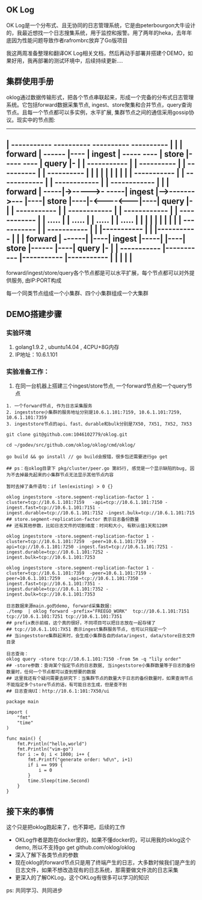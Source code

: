 ## OK Log
OK Log是一个分布式、且无协同的日志管理系统，它是由peterbourgon大牛设计的，我最近想找一个日志搜集系统，用于监控和报警。用了两年的heka，去年年底因为性能问题导致作者rafrombrc放弃了Go版项目

我这两周准备整理和翻译OK Log相关文档，然后再动手部署并搭建个DEMO，如果好用，我再部署的测试环境中，后续持续更新....

## 集群使用手册
oklog通过数据传输形式，把各个节点串联起来，形成一个完备的分布式日志管理系统。它包括forward数据采集节点, ingest、store聚集和合并节点，query查询节点。且每一个节点都可以多实例，水平扩展, 集群节点之间的通信采用gossip协议。现实中的节点图:

-------------------------------------------------------------------------------------------------------------------
|  -----------                        ----------                      ----------                     ----------   |
|  | forward |  ------          |---- | ingest | -----          ---- | store   |-----          ---- | query   |-  |
|  -----------       |          |     ----------      |         |     ----------    |          |     ----------   |
|                    |          |                     |         |                   |          |                  |
|  -----------       |          |    ------------     |         |    ------------   |          |    ------------  |
|  | forward |  -----|->----->- -----|  ingest  |-->------->--- |----|  store  |----|-<----<---|----|  query  |-  |
|  -----------       |          |    ------------     |         |    ------------   |          |    ------------  |
|    .....           |          |       .....         |         |       .....       |          |       .....      |
|                    |          |                     |         |                   |          |                  |
|  -----------       |          |     -----------     |         |    |-----------   |          |    |-----------  |
|  | forward | ------|          |----|  ingest  |-----|         |----|  store  |------         |----| query  |-   |
|  -----------                       |-----------                    |-----------                   |-----------  |
|                                                                                                                 |
|                                                                                                                 |
-------------------------------------------------------------------------------------------------------------------


forward/ingest/store/query各个节点都是可以水平扩展，每个节点都可以对外提供服务, 由IP:PORT构成

每一个同类节点组成一个小集群、四个小集群组成一个大集群

## DEMO搭建步骤

### 实验环境
1. golang1.9.2 , ubuntu14.04 , 4CPU+8G内存
2. IP地址：10.6.1.101

### 实验准备工作：
1. 在同一台机器上搭建三个ingest/store节点, 一个forward节点和一个query节点
```golang
1. 一个forward节点, 作为日志采集服务
2. ingeststore小集群的服务地址分别是10.6.1.101:7159, 10.6.1.101:7259, 10.6.1.101:7359
3. ingeststore节点的api、fast、durable和bulk分别是7X50, 7X51, 7X52, 7X53
```
```golang
git clone git@github.com:1046102779/oklog.git

cd ~/godev/src/github.com/oklog/oklog/cmd/oklog/

go build && go install // go build会报错，很多包还需要进行go get

## ps：在oklog目录下 pkg/cluster/peer.go 第85行, 感觉是一个显示缺陷的bug, 因为不去掉最先起来的小集群节点无法显示其他节点内容

暂时去掉了条件语句：if len(existing) > 0 {}

oklog ingeststore -store.segment-replication-factor 1 -cluster=tcp://10.6.1.101:7159   -api=tcp://10.6.1.101:7150 -ingest.fast=tcp://10.6.1.101:7151 -ingest.durable=tcp://10.6.1.101:7152 -ingest.bulk=tcp://10.6.1.101:715
## store.segment-replication-factor 表示日志备份数量
## 还有其他参数，比如日志文件的切割维度：时间和大小, 有默认值1天和128M

oklog ingeststore -store.segment-replication-factor 1 -cluster=tcp://10.6.1.101:7259  -peer=10.6.1.101:7159  -api=tcp://10.6.1.101:7250 -ingest.fast=tcp://10.6.1.101:7251 -ingest.durable=tcp://10.6.1.101:7252 -ingest.bulk=tcp://10.6.1.101:7253

oklog ingeststore -store.segment-replication-factor 1 -cluster=tcp://10.6.1.101:7359  -peer=10.6.1.101:7159 -peer=10.6.1.101:7259   -api=tcp://10.6.1.101:7350 -ingest.fast=tcp://10.6.1.101:7351 -ingest.durable=tcp://10.6.1.101:7352 -ingest.bulk=tcp://10.6.1.101:7353

日志数据来源main.go的demo, forward采集数据:
./temp  | oklog forward -prefix="FREEGO_WORK"  tcp://10.6.1.101:7151 tcp://10.6.1.101:7251 tcp://10.6.1.101:7351
## prefix表示前缀，这个真的很好，不同项目可以把日志放在一起存储了
## tcp://10.6.1.101:7X51 表示ingest集群服务节点, 也可以只指定一个
## 当ingeststore集群起来时，会生成小集群各自的data/ingest, data/store日志文件目录

日志查询：
oklog query -store tcp://10.6.1.101:7150 -from 5m -q "lily order" 
## -store参数：查询某个指定节点的日志数据, 当ingeststore小集群数量等于日志的备份数量时，任何一个节点都可以查到想要的数据
## 这里我还有个疑问需要去研究下：当集群节点的数量大于日志的备份数量时，如果查询节点不能指定多个store节点的话，有可能日志生成，但是查不到
## 日志查询UI：http://10.6.1:101:7X50/ui
```

```golang
package main

import (
    "fmt"
    "time"
)

func main() {
    fmt.Println("hello,world")
    fmt.Println("vim-go")
    for i := 0; i < 1000; i++ {
        fmt.Printf("generate order: %d\n", i+1)
        if i == 999 {
            i = 0
        }
        time.Sleep(time.Second)
    }
}
```

## 接下来的事情
这个只是把oklog跑起来了，也不算吧，后续的工作

* OKLog作者是跑在docker里的，如果不懂docker的，可以用我的oklog这个demo, 所以不支持go get github.com/oklog/oklog
* 深入了解下各类节点的参数
* 现在oklog的forward节点只是用了终端产生的日志，大多数时候我们是产生的日志文件，如果不想改造现有的日志系统，那需要做文件流的日志采集
* 更深入的了解OKLog，这个OKLog有很多可以学习的知识

ps: 共同学习、共同进步
